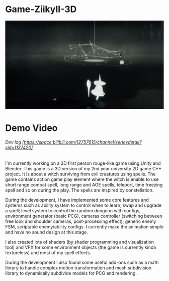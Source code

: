# Game-ZiikyII-3D
![pic](images/pic_01.png)


# Demo Video

###### Dev log [https://space.bilibili.com/12757615/channel/seriesdetail?sid=1137420]


I'm currently working on a 3D first person rouge-like game using Unity and Blender. This game is a 3D version of my 2nd year university 2D game C++ project. It is about a witch surviving from evil creatures using spells. The game contains action game play element where the witch is enable to use short range combat spell, long range and AOE spells, teleport, time freezing spell and so on during the play. The spells are inspired by constellation.

During the development, I have implemented some core features and systems such as ability system to control when to learn, swap and upgrade a spell; level system to control the random dungeon with configs, environment generator (basic PCG), cameras controller (switching between free look and shoulder cameras, post-processing effect), generic enemy FSM, scriptable enemy/ability configs. I currently make the animation simple and have no sound design at this stage.

I also created lots of shaders (by shader programming and visualization tool) and VFX for some environment objects (the game is currently kinda textureless) and most of my spell effects.

During the development I also found some useful add-ons such as a math library to handle complex motion transformation and mesh subdivision library to dynamically subdivide models for PCG and rendering.
